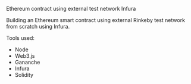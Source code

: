 Ethereum contract using external test network Infura

Building an Ethereum smart contract using external Rinkeby test network from scratch using Infura.

Tools used:

- Node
- Web3.js
- Gananche
- Infura
- Solidity
